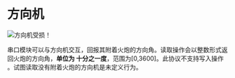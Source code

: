 # 方向机
![方向机受损！](block:createbigcannons:yaw_controller)

串口模块可以与方向机交互，回报其附着火炮的方向角。读取操作会以整数形式返回火炮的方向角，**单位为 十分之一度**，范围为[0,3600]。此协议不支持写入操作 。试图读取没有附着火炮的方向机是未定义行为。
